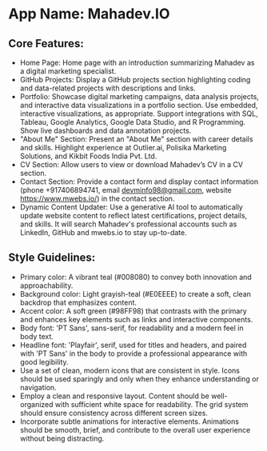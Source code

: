 # **App Name**: Mahadev.IO

## Core Features:

- Home Page: Home page with an introduction summarizing Mahadev as a digital marketing specialist.
- GitHub Projects: Display a GitHub projects section highlighting coding and data-related projects with descriptions and links.
- Portfolio: Showcase digital marketing campaigns, data analysis projects, and interactive data visualizations in a portfolio section. Use embedded, interactive visualizations, as appropriate. Support integrations with SQL, Tableau, Google Analytics, Google Data Studio, and R Programming. Show live dashboards and data annotation projects.
- "About Me" Section: Present an "About Me" section with career details and skills. Highlight experience at Outlier.ai, Polisika Marketing Solutions, and Kikbit Foods India Pvt. Ltd.
- CV Section: Allow users to view or download Mahadev’s CV in a CV section.
- Contact Section: Provide a contact form and display contact information (phone +917406894741, email devminfo98@gmail.com, website https://www.mwebs.io/) in the contact section.
- Dynamic Content Updater: Use a generative AI tool to automatically update website content to reflect latest certifications, project details, and skills. It will search Mahadev's professional accounts such as LinkedIn, GitHub and mwebs.io to stay up-to-date.

## Style Guidelines:

- Primary color: A vibrant teal (#008080) to convey both innovation and approachability.
- Background color: Light grayish-teal (#E0EEEE) to create a soft, clean backdrop that emphasizes content.
- Accent color: A soft green (#98FF98) that contrasts with the primary and enhances key elements such as links and interactive components.
- Body font: 'PT Sans', sans-serif, for readability and a modern feel in body text.
- Headline font: 'Playfair', serif, used for titles and headers, and paired with 'PT Sans' in the body to provide a professional appearance with good legibility.
- Use a set of clean, modern icons that are consistent in style. Icons should be used sparingly and only when they enhance understanding or navigation.
- Employ a clean and responsive layout. Content should be well-organized with sufficient white space for readability. The grid system should ensure consistency across different screen sizes.
- Incorporate subtle animations for interactive elements. Animations should be smooth, brief, and contribute to the overall user experience without being distracting.